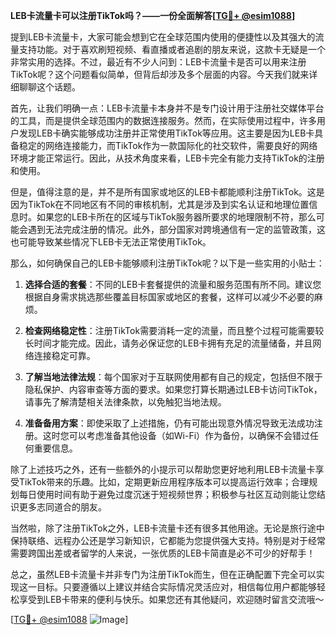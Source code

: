 **LEB卡流量卡可以注册TikTok吗？——一份全面解答[[TG💪+ @esim1088](https://t.me/s/esim1088)]**

提到LEB卡流量卡，大家可能会想到它在全球范围内使用的便捷性以及其强大的流量支持功能。对于喜欢刷短视频、看直播或者追剧的朋友来说，这款卡无疑是一个非常实用的选择。不过，最近有不少人问到：LEB卡流量卡是否可以用来注册TikTok呢？这个问题看似简单，但背后却涉及多个层面的内容。今天我们就来详细聊聊这个话题。

首先，让我们明确一点：LEB卡流量卡本身并不是专门设计用于注册社交媒体平台的工具，而是提供全球范围内的数据连接服务。然而，在实际使用过程中，许多用户发现LEB卡确实能够成功注册并正常使用TikTok等应用。这主要是因为LEB卡具备稳定的网络连接能力，而TikTok作为一款国际化的社交软件，需要良好的网络环境才能正常运行。因此，从技术角度来看，LEB卡完全有能力支持TikTok的注册和使用。

但是，值得注意的是，并不是所有国家或地区的LEB卡都能顺利注册TikTok。这是因为TikTok在不同地区有不同的审核机制，尤其是涉及到实名认证和地理位置信息时。如果您的LEB卡所在的区域与TikTok服务器所要求的地理限制不符，那么可能会遇到无法完成注册的情况。此外，部分国家对跨境通信有一定的监管政策，这也可能导致某些情况下LEB卡无法正常使用TikTok。

那么，如何确保自己的LEB卡能够顺利注册TikTok呢？以下是一些实用的小贴士：

1. **选择合适的套餐**：不同的LEB卡套餐提供的流量和服务范围有所不同。建议您根据自身需求挑选那些覆盖目标国家或地区的套餐，这样可以减少不必要的麻烦。
   
2. **检查网络稳定性**：注册TikTok需要消耗一定的流量，而且整个过程可能需要较长时间才能完成。因此，请务必保证您的LEB卡拥有充足的流量储备，并且网络连接稳定可靠。

3. **了解当地法律法规**：每个国家对于互联网使用都有自己的规定，包括但不限于隐私保护、内容审查等方面的要求。如果您打算长期通过LEB卡访问TikTok，请事先了解清楚相关法律条款，以免触犯当地法规。

4. **准备备用方案**：即使采取了上述措施，仍有可能出现意外情况导致无法成功注册。这时您可以考虑准备其他设备（如Wi-Fi）作为备份，以确保不会错过任何重要信息。

除了上述技巧之外，还有一些额外的小提示可以帮助您更好地利用LEB卡流量卡享受TikTok带来的乐趣。比如，定期更新应用程序版本可以提高运行效率；合理规划每日使用时间有助于避免过度沉迷于短视频世界；积极参与社区互动则能让您结识更多志同道合的朋友。

当然啦，除了注册TikTok之外，LEB卡流量卡还有很多其他用途。无论是旅行途中保持联络、远程办公还是学习新知识，它都能为您提供强大支持。特别是对于经常需要跨国出差或者留学的人来说，一张优质的LEB卡简直是必不可少的好帮手！

总之，虽然LEB卡流量卡并非专门为注册TikTok而生，但在正确配置下完全可以实现这一目标。只要遵循以上建议并结合实际情况灵活应对，相信每位用户都能够轻松享受到LEB卡带来的便利与快乐。如果您还有其他疑问，欢迎随时留言交流哦～

[[TG💪+ @esim1088](https://t.me/s/esim1088) ![Image](https://i.postimg.cc/4NQfJmqS/Snipaste-2025-05-13-00-14-12.png)]